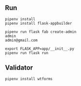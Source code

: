 ## Run

```
pipenv install
pipenv install flask-appbuilder

pipenv run flask fab create-admin
admin
admin@gmail.com

export FLASK_APP=app/__init__.py
pipenv run flask run
```

## Validator

```
pipenv install wtforms
```